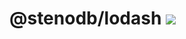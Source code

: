 # @stenodb/lodash [![](https://img.shields.io/npm/v/@stenodb/lodash)](https://www.npmjs.org/package/@stenodb/lodash)
